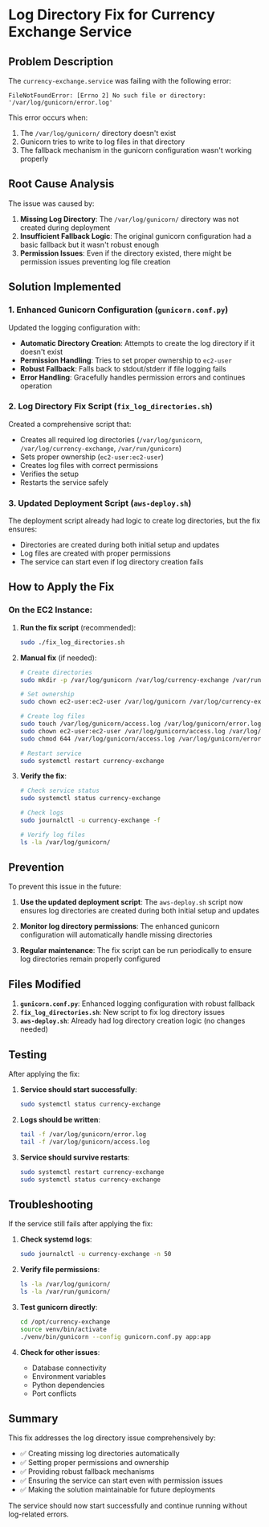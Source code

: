 # Log Directory Fix for Currency Exchange Service

## Problem Description

The `currency-exchange.service` was failing with the following error:

```
FileNotFoundError: [Errno 2] No such file or directory: '/var/log/gunicorn/error.log'
```

This error occurs when:
1. The `/var/log/gunicorn/` directory doesn't exist
2. Gunicorn tries to write to log files in that directory
3. The fallback mechanism in the gunicorn configuration wasn't working properly

## Root Cause Analysis

The issue was caused by:

1. **Missing Log Directory**: The `/var/log/gunicorn/` directory was not created during deployment
2. **Insufficient Fallback Logic**: The original gunicorn configuration had a basic fallback but it wasn't robust enough
3. **Permission Issues**: Even if the directory existed, there might be permission issues preventing log file creation

## Solution Implemented

### 1. Enhanced Gunicorn Configuration (`gunicorn.conf.py`)

Updated the logging configuration with:
- **Automatic Directory Creation**: Attempts to create the log directory if it doesn't exist
- **Permission Handling**: Tries to set proper ownership to `ec2-user`
- **Robust Fallback**: Falls back to stdout/stderr if file logging fails
- **Error Handling**: Gracefully handles permission errors and continues operation

### 2. Log Directory Fix Script (`fix_log_directories.sh`)

Created a comprehensive script that:
- Creates all required log directories (`/var/log/gunicorn`, `/var/log/currency-exchange`, `/var/run/gunicorn`)
- Sets proper ownership (`ec2-user:ec2-user`)
- Creates log files with correct permissions
- Verifies the setup
- Restarts the service safely

### 3. Updated Deployment Script (`aws-deploy.sh`)

The deployment script already had logic to create log directories, but the fix ensures:
- Directories are created during both initial setup and updates
- Log files are created with proper permissions
- The service can start even if log directory creation fails

## How to Apply the Fix

### On the EC2 Instance:

1. **Run the fix script** (recommended):
   ```bash
   sudo ./fix_log_directories.sh
   ```

2. **Manual fix** (if needed):
   ```bash
   # Create directories
   sudo mkdir -p /var/log/gunicorn /var/log/currency-exchange /var/run/gunicorn
   
   # Set ownership
   sudo chown ec2-user:ec2-user /var/log/gunicorn /var/log/currency-exchange /var/run/gunicorn
   
   # Create log files
   sudo touch /var/log/gunicorn/access.log /var/log/gunicorn/error.log
   sudo chown ec2-user:ec2-user /var/log/gunicorn/access.log /var/log/gunicorn/error.log
   sudo chmod 644 /var/log/gunicorn/access.log /var/log/gunicorn/error.log
   
   # Restart service
   sudo systemctl restart currency-exchange
   ```

3. **Verify the fix**:
   ```bash
   # Check service status
   sudo systemctl status currency-exchange
   
   # Check logs
   sudo journalctl -u currency-exchange -f
   
   # Verify log files
   ls -la /var/log/gunicorn/
   ```

## Prevention

To prevent this issue in the future:

1. **Use the updated deployment script**: The `aws-deploy.sh` script now ensures log directories are created during both initial setup and updates

2. **Monitor log directory permissions**: The enhanced gunicorn configuration will automatically handle missing directories

3. **Regular maintenance**: The fix script can be run periodically to ensure log directories remain properly configured

## Files Modified

1. **`gunicorn.conf.py`**: Enhanced logging configuration with robust fallback
2. **`fix_log_directories.sh`**: New script to fix log directory issues
3. **`aws-deploy.sh`**: Already had log directory creation logic (no changes needed)

## Testing

After applying the fix:

1. **Service should start successfully**:
   ```bash
   sudo systemctl status currency-exchange
   ```

2. **Logs should be written**:
   ```bash
   tail -f /var/log/gunicorn/error.log
   tail -f /var/log/gunicorn/access.log
   ```

3. **Service should survive restarts**:
   ```bash
   sudo systemctl restart currency-exchange
   sudo systemctl status currency-exchange
   ```

## Troubleshooting

If the service still fails after applying the fix:

1. **Check systemd logs**:
   ```bash
   sudo journalctl -u currency-exchange -n 50
   ```

2. **Verify file permissions**:
   ```bash
   ls -la /var/log/gunicorn/
   ls -la /var/run/gunicorn/
   ```

3. **Test gunicorn directly**:
   ```bash
   cd /opt/currency-exchange
   source venv/bin/activate
   ./venv/bin/gunicorn --config gunicorn.conf.py app:app
   ```

4. **Check for other issues**:
   - Database connectivity
   - Environment variables
   - Python dependencies
   - Port conflicts

## Summary

This fix addresses the log directory issue comprehensively by:
- ✅ Creating missing log directories automatically
- ✅ Setting proper permissions and ownership
- ✅ Providing robust fallback mechanisms
- ✅ Ensuring the service can start even with permission issues
- ✅ Making the solution maintainable for future deployments

The service should now start successfully and continue running without log-related errors.